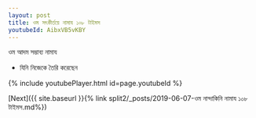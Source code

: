 ```yaml
---
layout: post
title: ওম সৎকীর্তয়ে নামায ১০৮ টাইমস
youtubeId: AibxVB5vKBY
---
```

 
 
 ওম আদম সম্ভাব্য নামায  
 
 -  যিনি নিজেকে তৈরি করেছেন 
 
  
 
  
 
 
 
 
 
 


{% include youtubePlayer.html id=page.youtubeId %}
 
[Next]({{ site.baseurl }}{% link  split2/_posts/2019-06-07-ওম নান্দাকিনি নামায ১০৮ টাইমস.md%})
 
